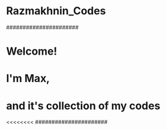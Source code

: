 # Razmakhnin_Codes

######################
>>>>>>>>>
# Welcome!
# I'm Max,
# and it's collection of my codes
<<<<<<<<
######################
